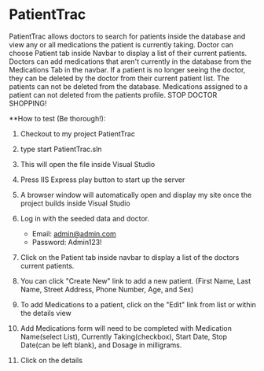 # PatientTrac

PatientTrac allows doctors to search for patients inside the database and view any or all medications the patient is currently taking. Doctor can choose Patient tab inside Navbar to
display a list of their current patients. Doctors can add medications that aren't currently in the database from the Medications Tab in the navbar. If a patient is no longer seeing the
doctor, they can be deleted by the doctor from their current patient list. The patients can not be deleted from the database. Medications assigned to a patient can not deleted from the
patients profile. STOP DOCTOR SHOPPING!

**How to test (Be thorough!):

1. Checkout to my project PatientTrac

2. type start PatientTrac.sln

3. This will open the file inside Visual Studio

4. Press IIS Express play button to start up the server

5. A browser window will automatically open and display my site once the project builds inside Visual Studio

6.  Log in with the seeded data and doctor. 
	- Email: admin@admin.com
	- Password: Admin123!

7. Click on the Patient tab inside navbar to display a list of the doctors current patients.

8. You can click "Create New" link to add a new patient. (First Name, Last Name, Street Address, Phone Number, Age, and Sex)

9. To add Medications to a patient, click on the "Edit" link from list or within the details view

10. Add Medications form will need to be completed with Medication Name(select List), Currently Taking(checkbox), Start Date, Stop Date(can be left blank), and Dosage in milligrams.

11. Click on the details 


